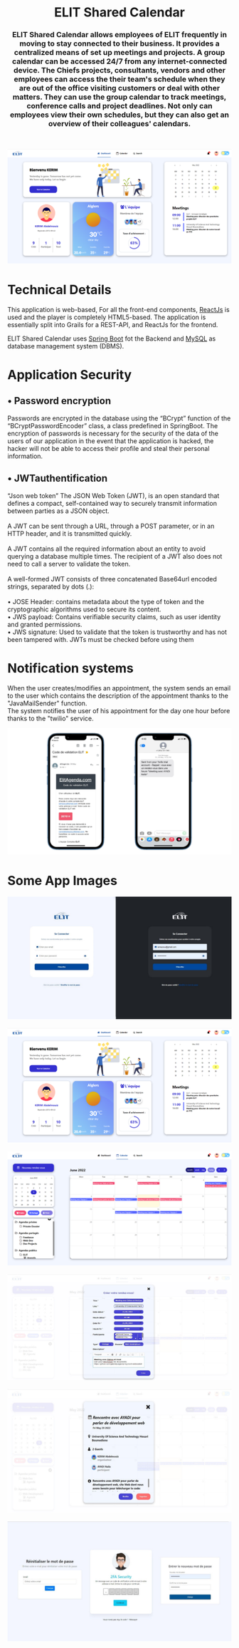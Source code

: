 <h1 align="center">
  ELIT Shared Calendar
  <br>
</h1>

<h3 align="center">
ELIT Shared Calendar allows employees of ELIT frequently in
moving to stay connected to their business. It provides a centralized means of
set up meetings and projects. A group calendar can be
accessed 24/7 from any internet-connected device. The Chiefs
projects, consultants, vendors and other employees can access the
their team's schedule when they are out of the office visiting
customers or deal with other matters. They can use the group calendar
to track meetings, conference calls and project deadlines.
Not only can employees view their own schedules, but they
can also get an overview of their colleagues' calendars.
</h3>
<br>


![Landing Page](Frontend/src/img/dashboard.png)
<br>

# Technical Details
This application is web-based, For all the front-end components, [ReactJs](https://reactjs.org/) is used and the player is completely HTML5-based. The application is essentially split into Grails for a REST-API, and ReactJs for the frontend.

ELIT Shared Calendar uses [Spring Boot](https://spring.io/projects/spring-boot) fot the Backend and [MySQL](https://www.mysql.com/) as database management system (DBMS).

# Application Security

## •	Password encryption
Passwords are encrypted in the database using the “BCrypt” function of the “BCryptPasswordEncoder” class, a class predefined in SpringBoot.
The encryption of passwords is necessary for the security of the data of the users of our application in the event that the application is hacked, the hacker will not be able to access their profile and steal their personal information.

## •	JWTauthentification
“Json web token” The JSON Web Token (JWT), is an open standard that defines a compact, self-contained way to securely transmit information between parties as a JSON object.<br><br>
A JWT can be sent through a URL, through a POST parameter, or in an HTTP header, and it is transmitted quickly. <br><br>
A JWT contains all the required information about an entity to avoid querying a database multiple times. The recipient of a JWT also does not need to call a server to validate the token.<br><br>
A well-formed JWT consists of three concatenated Base64url encoded strings, separated by dots (.):<br><br>
• JOSE Header: contains metadata about the type of token and the cryptographic algorithms used to secure its content.<br>
• JWS payload: Contains verifiable security claims, such as user identity and granted permissions.<br>
• JWS signature: Used to validate that the token is trustworthy and has not been tampered with. JWTs must be checked before using them


# Notification systems

When the user creates/modifies an appointment, the system sends an email to the user which contains the description of the appointment thanks to the "JavaMailSender" function.<br>
The system notifies the user of his appointment for the day one hour before thanks to the "twilio" service.

![Notification systems](Frontend/src/img/Notification.png)


# Some App Images


![Login Page](Frontend/src/img/Login.jpg)
<br><br>
![Dashboard Page](Frontend/src/img/dashboard.png)
<br><br>
![Calendar Page](Frontend/src/img/Calendar.png)
<br><br>
![Create Page](Frontend/src/img/Create.jpg)
<br><br>
![Display Page](Frontend/src/img/Display.jpg)
<br><br>
![Password Page](Frontend/src/img/MDP.jpg)
<br>
